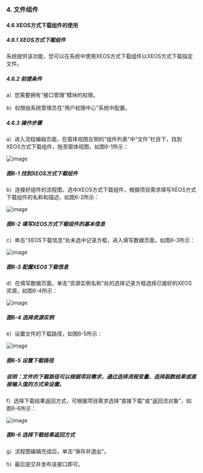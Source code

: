 ### 4. 文件组件

#### 4.6 XEOS方式下载组件的使用

##### 4.6.1 XEOS方式下载组件

系统提供该功能，您可以在系统中使用XEOS方式下载组件以XEOS方式下载指定文件。

##### 4.6.2 前提条件

a）您需要拥有“接口管理”模块的权限。

b）权限由系统管理员在“用户权限中心”系统中配置。

##### 4.6.3 操作步骤

a）进入流程编辑页面，在窗体视图左侧的“组件列表”中“文件”栏目下，找到XEOS方式下载组件，拖至窗体视图，如图6-1所示：

![image](https://user-images.githubusercontent.com/79617492/181187573-041f44d0-2054-4942-b508-9a7b9a22ac3b.png)

##### 图6-1 找到XEOS方式下载组件

b）连接好组件的流程图，选中XEOS方式下载组件，根据项目需求填写XEOS方式下载组件的名称和描述，如图6-2所示：

![image](https://user-images.githubusercontent.com/79617492/181187592-cdac7102-87ee-4d84-968d-05223aff2dd8.png)

##### 图6-2 填写XEOS方式下载组件的基本信息

c）单击“XEOS下载信息”处未选中记录方框，进入填写数据页面，如图6-3所示：

![image](https://user-images.githubusercontent.com/79617492/181187616-a615f47f-8d6b-4e2b-b3b7-970dccdae3a0.png)

##### 图6-3 配置XEOS下载信息

d）在填写数据页面，单击“资源实例名称”处的选择记录方框选择已接好的XEOS资源，如图6-4所示：

![image](https://user-images.githubusercontent.com/79617492/181187633-ebc864d9-2655-4b47-9cef-ffece605841e.png)

##### 图6-4 选择资源实例

e）设置文件的下载路径，如图6-5所示：

![image](https://user-images.githubusercontent.com/79617492/181187660-e295caa1-607b-4e29-bf32-f94e4ddcfdc1.png)

##### 图6-5 设置下载路径

##### 说明：文件的下载路径可以根据项目需求，通过选择流程变量、选择函数结果或直接输入值的方式来设置。

f）选择下载结果返回方式，可根据项目需求选择“直接下载”或“返回流对象”，如图6-6所示：

![image](https://user-images.githubusercontent.com/79617492/181187690-2ffabac1-d662-4383-86a0-82b596e0cf6b.png)

##### 图6-6 选择下载结果返回方式

g）流程图编辑完成后，单击“保存并退出”。

h）最后提交并发布该接口即可。
